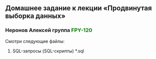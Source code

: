 ## Домашнее задание к лекции «Продвинутая выборка данных»

### Неронов Алексей группа <span style="color:green">**FPY-120**</span>

Смотри следующие файлы:

1. SQL-запросы (SQL-скрипты) *.sql